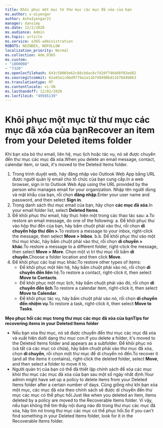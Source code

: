 ```yaml
---
title: Khôi phục một mục từ thư mục các mục đã xóa của bạn
ms.author: v-aiyengar
author: AshaIyengar21
manager: dansimp
ms.date: 12/2/2020
ms.audience: Admin
ms.topic: article
ms.service: o365-administration
ROBOTS: NOINDEX, NOFOLLOW
localization_priority: Normal
ms.collection: Adm_O365
ms.custom:
- "1800008"
- "7320"
ms.openlocfilehash: 643c58003e62c88cb6ac6cf420f746dd8f03ed82
ms.sourcegitcommit: 62a83a1c6bd9779a1a11b749490bd11670d4b063
ms.translationtype: MT
ms.contentlocale: vi-VN
ms.lasthandoff: 12/02/2020
ms.locfileid: "49565139"
---
```

# <a name="recover-an-item-from-your-deleted-items-folder"></a><span data-ttu-id="74b87-102">Khôi phục một mục từ thư mục các mục đã xóa của bạn</span><span class="sxs-lookup"><span data-stu-id="74b87-102">Recover an item from your Deleted items folder</span></span>

<span data-ttu-id="74b87-103">Khi bạn xóa bỏ thư email, liên hệ, mục lịch hoặc tác vụ, nó sẽ được chuyển đến thư mục các mục đã xóa.</span><span class="sxs-lookup"><span data-stu-id="74b87-103">When you delete an email message, contact, calendar item, or task, it's moved to the Deleted Items folder.</span></span>

1. <span data-ttu-id="74b87-104">Trong trình duyệt web, hãy đăng nhập vào Outlook Web App bằng URL được người quản lý email cho tổ chức của bạn cung cấp.</span><span class="sxs-lookup"><span data-stu-id="74b87-104">In a web browser, sign in to Outlook Web App using the URL provided by the person who manages email for your organization.</span></span> <span data-ttu-id="74b87-105">Nhập tên người dùng và mật khẩu của bạn, rồi chọn **đăng nhập**.</span><span class="sxs-lookup"><span data-stu-id="74b87-105">Enter your user name and password, and then select **Sign in**.</span></span>
1. <span data-ttu-id="74b87-106">Trong danh sách thư mục email của bạn, hãy chọn **các mục đã xóa**.</span><span class="sxs-lookup"><span data-stu-id="74b87-106">In your email folder list, select **Deleted Items**.</span></span>
1. <span data-ttu-id="74b87-107">Để khôi phục thư email, hãy thực hiện một trong các thao tác sau: a.</span><span class="sxs-lookup"><span data-stu-id="74b87-107">To restore an email message, do one of the following: a.</span></span> <span data-ttu-id="74b87-108">Để khôi phục thư vào hộp thư đến của bạn, hãy bấm chuột phải vào thư, rồi chọn **di chuyển hộp thư đến >**.</span><span class="sxs-lookup"><span data-stu-id="74b87-108">To restore a message to your inbox, right-click the message, then select **Move > Inbox**.</span></span>
    <span data-ttu-id="74b87-109">b.</span><span class="sxs-lookup"><span data-stu-id="74b87-109">b.</span></span> <span data-ttu-id="74b87-110">Để khôi phục thư vào một thư mục khác, hãy bấm chuột phải vào thư, rồi chọn **di chuyển > khác**.</span><span class="sxs-lookup"><span data-stu-id="74b87-110">To restore a message to a different folder, right-click the message, then select **Move > More**.</span></span> <span data-ttu-id="74b87-111">Chọn một vị trí thư mục rồi bấm **di chuyển**.</span><span class="sxs-lookup"><span data-stu-id="74b87-111">Choose a folder location and then click **Move**.</span></span>
4. <span data-ttu-id="74b87-112">Để khôi phục các loại mục khác:</span><span class="sxs-lookup"><span data-stu-id="74b87-112">To restore other types of items:</span></span>
    - <span data-ttu-id="74b87-113">Để khôi phục một liên hệ, hãy bấm chuột phải vào nó, rồi chọn **di chuyển đến liên** hệ.</span><span class="sxs-lookup"><span data-stu-id="74b87-113">To restore a contact, right-click it, then select **Move to Contacts**.</span></span>
    - <span data-ttu-id="74b87-114">Để khôi phục một mục lịch, hãy bấm chuột phải vào đó, rồi chọn **di chuyển đến lịch**.</span><span class="sxs-lookup"><span data-stu-id="74b87-114">To restore a calendar item, right-click it, then select **Move to Calendar**.</span></span>
    - <span data-ttu-id="74b87-115">Để khôi phục tác vụ, hãy bấm chuột phải vào nó, rồi chọn **di chuyển đến nhiệm vụ**.</span><span class="sxs-lookup"><span data-stu-id="74b87-115">To restore a task, right-click it, then select **Move to Tasks**.</span></span>

<span data-ttu-id="74b87-116">**Mẹo phục hồi các mục trong thư mục các mục đã xóa của bạn**</span><span class="sxs-lookup"><span data-stu-id="74b87-116">**Tips for recovering items in your Deleted Items folder**</span></span>

- <span data-ttu-id="74b87-117">Nếu bạn xóa thư mục, nó sẽ được chuyển đến thư mục các mục đã xóa và xuất hiện dưới dạng thư mục con.</span><span class="sxs-lookup"><span data-stu-id="74b87-117">If you delete a folder, it's moved to the Deleted Items folder and appears as a subfolder.</span></span> <span data-ttu-id="74b87-118">Để khôi phục nó (và tất cả các mục có chứa), hãy bấm chuột phải vào thư mục đã xóa, chọn **di chuyển**, rồi chọn một thư mục để di chuyển nó đến.</span><span class="sxs-lookup"><span data-stu-id="74b87-118">To recover it (and all the items it contains), right-click the deleted folder, select **Move**, and then select a folder to move it to.</span></span>
- <span data-ttu-id="74b87-119">Người quản trị của bạn có thể đã thiết lập chính sách để xóa các mục khỏi thư mục các mục đã xóa của bạn sau một số ngày nhất định.</span><span class="sxs-lookup"><span data-stu-id="74b87-119">Your admin might have set up a policy to delete items from your Deleted Items folder after a certain number of days.</span></span> <span data-ttu-id="74b87-120">Cũng giống như khi bạn xóa một mục, các mục đã xóa theo chính sách sẽ được di chuyển đến thư mục các mục có thể phục hồi.</span><span class="sxs-lookup"><span data-stu-id="74b87-120">Just like when you deleted an item, items deleted by a policy are moved to the Recoverable Items folder.</span></span> <span data-ttu-id="74b87-121">Vì vậy, nếu bạn không thể tìm thấy nội dung nào đó trong thư mục các mục đã xóa, hãy tìm nó trong thư mục các mục có thể phục hồi.</span><span class="sxs-lookup"><span data-stu-id="74b87-121">So if you can't find something in your Deleted Items folder, look for it in the Recoverable Items folder.</span></span>
